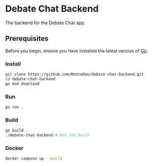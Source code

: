 # Debate Chat Backend

The backend for the Debate Chat app.

## Prerequisites

Before you begin, ensure you have installed the latest version of [Go](https://go.dev/dl/).

### Install

```bash
git clone https://github.com/MonteDan/debate-chat-backend.git
cd debate-chat-backend
go mod download
```

### Run

```bash
go run .
```

### Build

```bash
go build .
./debate-chat-backend # Run the build
```

### Docker

```bash
docker compose up --build
```